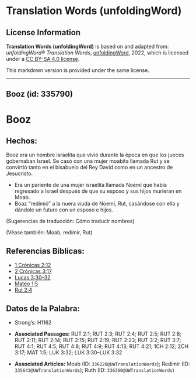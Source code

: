 # Translation Words (unfoldingWord)

## License Information

**Translation Words (unfoldingWord)** is based on and adapted from: _unfoldingWord® Translation Words_, [unfoldingWord](https://unfoldingword.org/utw), 2022, which is licensed under a [CC BY-SA 4.0 license](https://creativecommons.org/licenses/by-sa/4.0/legalcode.en).

This markdown version is provided under the same license.



--------------------------------

## Booz (id: 335790)

Booz
====

Hechos:
-------

Booz era un hombre israelita que vivió durante la época en que los jueces gobernaban Israel. Se casó con una mujer moabita llamada Rut y se convirtió tanto en el bisabuelo del Rey David como en un ancestro de Jesucristo.

* Era un pariente de una mujer israelita llamada Noemí que había regresado a Israel después de que su esposo y sus hijos murieran en Moab.
* Boaz “redimió” a la nuera viuda de Noemí, Rut, casándose con ella y dándole un futuro con un esposo e hijos.

(Sugerencias de traducción: Cómo traducir nombres)

(Véase también: Moab, redimir, Rut)

Referencias Bíblicas:
---------------------

* [1 Crónicas 2:12](https://ref.ly/1Chr2:12)
* [2 Crónicas 3:17](https://ref.ly/2Chr3:17)
* [Lucas 3:30–32](https://ref.ly/Luke3:30-Luke3:32)
* [Mateo 1:5](https://ref.ly/Matt1:5)
* [Rut 2:4](https://ref.ly/Ruth2:4)

Datos de la Palabra:
--------------------

* Strong’s: H1162

* **Associated Passages:** RUT 2:1; RUT 2:3; RUT 2:4; RUT 2:5; RUT 2:8; RUT 2:11; RUT 2:14; RUT 2:15; RUT 2:19; RUT 2:23; RUT 3:2; RUT 3:7; RUT 4:1; RUT 4:5; RUT 4:8; RUT 4:9; RUT 4:13; RUT 4:21; 1CH 2:12; 2CH 3:17; MAT 1:5; LUK 3:32; LUK 3:30–LUK 3:32
* **Associated Articles:** Moab (ID: `336220@UWTranslationWords`); Redimir (ID: `335643@UWTranslationWords`); Ruth (ID: `336360@UWTranslationWords`)

